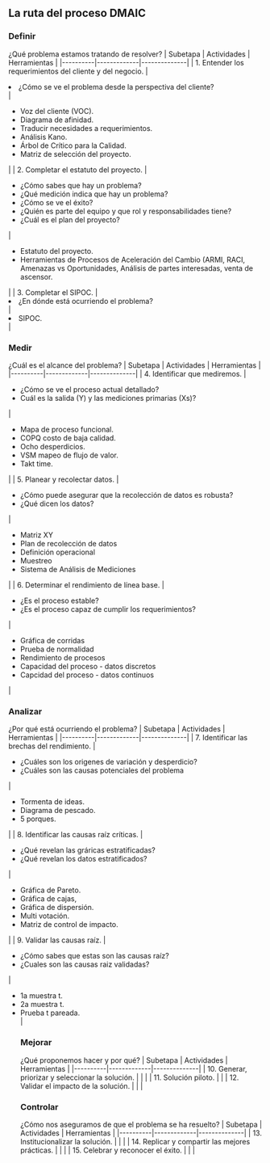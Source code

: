 ## La ruta del proceso DMAIC

### Definir
¿Qué problema estamos tratando de resolver?
| Subetapa | Actividades | Herramientas | 
|----------|-------------|--------------|
| 1. Entender los requerimientos del cliente y del negocio. | <li>¿Cómo se ve el problema desde la perspectiva del cliente?</li> | <ul><li>Voz del cliente (VOC). </li><li>Diagrama de afinidad. </li><li>Traducir necesidades a requerimientos. </li><li>Análisis Kano. </li><li>Árbol de Crítico para la Calidad. </li><li>Matriz de selección del proyecto. </li></ul> |
| 2. Completar el estatuto del proyecto. | <ul><li>¿Cómo sabes que hay un problema?</li><li>¿Qué medición indica que hay un problema?</li><li>¿Cómo se ve el éxito?</li><li>¿Quién es parte del equipo y que rol y responsabilidades tiene?</li><li>¿Cuál es el plan del proyecto?</li></ul> | <ul><li>Estatuto del proyecto.</li><li>Herramientas de Procesos de Aceleración del Cambio (ARMI, RACI, Amenazas vs Oportunidades, Análisis de partes interesadas, venta de ascensor.</li></ul> |
| 3. Completar el SIPOC. | <li>¿En dónde está ocurriendo el problema?</li> | <li>SIPOC.</li> |

### Medir
¿Cuál es el alcance del problema?
| Subetapa | Actividades | Herramientas | 
|----------|-------------|--------------|
| 4. Identificar que mediremos. | <ul><li>¿Cómo se ve el proceso actual detallado?</li><li>Cuál es la salida (Y) y las mediciones primarias (Xs)? </li></ul> | <ul><li>Mapa de proceso funcional. </li><li>COPQ costo de baja calidad.</li><li>Ocho desperdicios.</li><li>VSM mapeo de flujo de valor.</li><li>Takt time.</li></ul> |
| 5. Planear y recolectar datos. | <ul><li>¿Cómo puede asegurar que la recolección de datos es robusta?</li><li>¿Qué dicen los datos?</li></ul> | <ul><li>Matriz XY</li><li>Plan de recolección de datos</li><li>Definición operacional</li><li>Muestreo</li><li>Sistema de Análisis de Mediciones</li></ul> |
| 6. Determinar el rendimiento de línea base. | <ul><li>¿Es el proceso estable?</li><li>¿Es el proceso capaz de cumplir los requerimientos?</li></ul>| <ul><li>Gráfica de corridas</li><li>Prueba de normalidad</li><li>Rendimiento de procesos</li><li>Capacidad del proceso - datos discretos</li><li>Capcidad del proceso - datos continuos</li></ul> |

### Analizar
¿Por qué está ocurriendo el problema?
| Subetapa | Actividades | Herramientas | 
|----------|-------------|--------------|
| 7. Identificar las brechas del rendimiento. | <ul><li> ¿Cuáles son los origenes de variación y desperdicio?</li><li>¿Cuáles son las causas potenciales del problema</li></ul> | <ul><li>Tormenta de ideas.</li><li>Diagrama de pescado.</li><li>5 porques.</li></ul> | 
| 8. Identificar las causas raíz críticas. | <ul><li>¿Qué revelan las gráricas estratificadas?</li><li>¿Qué revelan los datos estratificados?</li></ul> | <ul><li>Gráfica de Pareto.</li><li>Gráfica de cajas,</li><li>Gráfica de dispersión.</li><li>Multi votación.</li><li>Matriz de control de impacto.</li></ul> |
| 9. Validar las causas raíz. |<ul><li>¿Cómo sabes que estas son las causas raíz?</li><li>¿Cuales son las causas raiz validadas?</li></ul> |<ul><li>1a muestra t.</li><li>2a muestra t.</li><li>Prueba t pareada.</li> |

### Mejorar
¿Qué proponemos hacer y por qué?
| Subetapa | Actividades | Herramientas | 
|----------|-------------|--------------|
| 10. Generar, priorizar y seleccionar la solución. | | |
| 11. Solución piloto. | |
| 12. Validar el impacto de la solución. | | | 

### Controlar
¿Cómo nos aseguramos de que el problema se ha resuelto?
| Subetapa | Actividades | Herramientas | 
|----------|-------------|--------------|
| 13. Institucionalizar la solución. | | |
| 14. Replicar y compartir las mejores prácticas. | | |
| 15. Celebrar y reconocer el éxito. | | |
